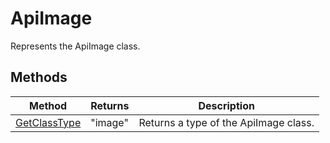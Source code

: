# ApiImage

Represents the ApiImage class.


## Methods

| Method | Returns | Description |
| ------ | ------- | ----------- |
| [GetClassType](./Methods/GetClassType.md) | "image" | Returns a type of the ApiImage class. |
